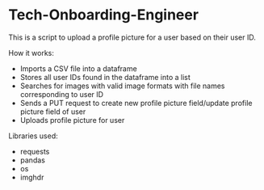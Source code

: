 # Tech-Onboarding-Engineer

This is a script to upload a profile picture for a user based on their user ID.

How it works:
- Imports a CSV file into a dataframe
- Stores all user IDs found in the dataframe into a list
- Searches for images with valid image formats with file names corresponding to user ID
- Sends a PUT request to create new profile picture field/update profile picture field of user
- Uploads profile picture for user

Libraries used:
- requests
- pandas
- os
- imghdr
